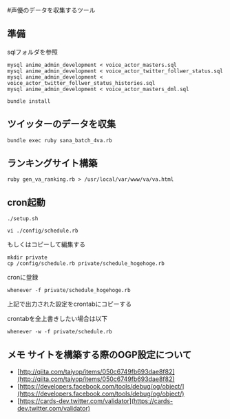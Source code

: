 #声優のデータを収集するツール

## 準備

sqlフォルダを参照

```
mysql anime_admin_development < voice_actor_masters.sql
mysql anime_admin_development < voice_actor_twitter_follwer_status.sql
mysql anime_admin_development < voice_actor_twitter_follwer_status_histories.sql
mysql anime_admin_development < voice_actor_masters_dml.sql
```


```
bundle install
```

## ツイッターのデータを収集

```
bundle exec ruby sana_batch_4va.rb
```

## ランキングサイト構築

```
ruby gen_va_ranking.rb > /usr/local/var/www/va/va.html
```

## cron起動

```
./setup.sh
```

```
vi ./config/schedule.rb
```

もしくはコピーして編集する

```
mkdir private
cp /config/schedule.rb private/schedule_hogehoge.rb
```

cronに登録
```
whenever -f private/schedule_hogehoge.rb
```

上記で出力された設定をcrontabにコピーする

crontabを全上書きしたい場合は以下

```
whenever -w -f private/schedule.rb 
```

## メモ サイトを構築する際のOGP設定について

- [http://qiita.com/taiyop/items/050c6749fb693dae8f82](http://qiita.com/taiyop/items/050c6749fb693dae8f82)
- [https://developers.facebook.com/tools/debug/og/object/](https://developers.facebook.com/tools/debug/og/object/)
- [https://cards-dev.twitter.com/validator](https://cards-dev.twitter.com/validator)
